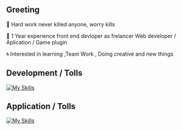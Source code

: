 ## Greeting


:low_brightness: Hard work never killed anyone, worry kills 

:trident: 1  Year experience front end devloper as frelancer Web developer / Aplication / Game plugin 

:cyclone: Interested in learning ,Team Work , Doing creative and new things 


## Development / Tolls 
[![My Skills](https://skillicons.dev/icons?i=js,html,css,tailwind,sass,nextjs,react,vite,nodejs,expressjs	)](https://skillicons.dev)



## Application / Tolls 

[![My Skills](https://skillicons.dev/icons?i=vscode,webstorm,figma,wordpress)](https://skillicons.dev)
